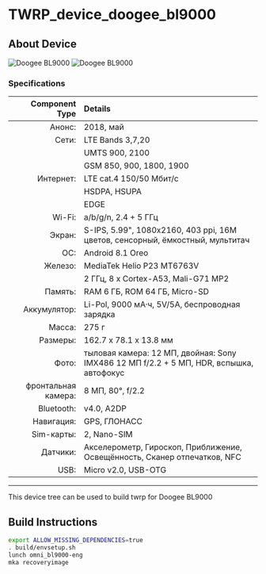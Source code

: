 # TWRP_device_doogee_bl9000

## About Device

![Doogee BL9000](https://s.4pda.to/QysaaUshbz0mkd9uxGMuGDCXuWWgnnWhrX1jGRn9z0r3werNYUb1.jpg?_=1557411025)
![Doogee BL9000](https://helpix.ru/doogee/bl9000/pic/01.jpg)
### Specifications

Component Type | Details
-------:|:-------------------------
Анонс: |2018, май
Сети: |LTE Bands 3,7,20
| |UMTS 900, 2100
| |GSM 850, 900, 1800, 1900
Интернет:	|LTE cat.4 150/50 Мбит/с
	|HSDPA, HSUPA
	|EDGE
Wi-Fi:	|a/b/g/n, 2.4 + 5 ГГц
Экран:	|S-IPS, 5.99", 1080x2160, 403 ppi, 16M цветов, сенсорный, ёмкостный, мультитач
ОС:	|Android 8.1 Oreo
Железо:	|MediaTek Helio P23 MT6763V
	|2 ГГц, 8 x Cortex-A53, Mali-G71 MP2
Память:	|RAM 6 ГБ, ROM 64 ГБ, Micro-SD
Аккумулятор:	|Li-Pol, 9000 мА·ч, 5V/5A, беспроводная зарядка
Масса:	|275 г
Размеры:	|162.7 x 78.1 x 13.8 мм
Фото:	|тыловая камера: 12 МП, двойная: Sony IMX486 12 МП f/2.2 + 5 МП, HDR, вспышка, автофокус
фронтальная камера: |8 МП, 80°, f/2.2
Bluetooth:	|v4.0, A2DP
Навигация:	|GPS, ГЛОНАСС
Sim-карты:	|2, Nano-SIM
Датчики:	|Акселерометр, Гироскоп, Приближение, Освещённость, Сканер отпечатков, NFC
USB:	|Micro v2.0, USB-OTG
---

This device tree can be used to build twrp for Doogee BL9000


## Build Instructions
```sh
export ALLOW_MISSING_DEPENDENCIES=true
. build/envsetup.sh
lunch omni_bl9000-eng
mka recoveryimage
```

